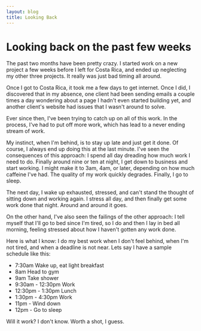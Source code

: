```yaml
---
layout: blog
title: Looking Back
---
```


# Looking back on the past few weeks

The past two months have been pretty crazy. I started work on a new
project a few weeks before I left for Costa Rica, and ended up
neglecting my other three projects. It really was just bad timing all
around. 

Once I got to Costa Rica, it took me a few days to get internet. Once I
did, I discovered that in my absence, one client had been sending emails
a couple times a day wondering about a page I hadn't even started
building yet, and another client's website had issues that I wasn't
around to solve. 

Ever since then, I've been trying to catch up on all of this work. In
the process, I've had to put off more work, which has lead to a never
ending stream of work. 

My instinct, when I'm behind, is to stay up late and just get it done.
Of course, I always end up doing this at the last minute. I've seen the
consequences of this approach: I spend all day dreading how much work I
need to do. Finally around nine or ten at night, I get down to business
and start working. I might make it to 3am, 4am, or later, depending on
how much caffeine I've had. The quality of my work quickly degrades.
Finally, I go to sleep.

The next day, I wake up exhausted, stressed, and can't stand the thought
of sitting down and working again. I stress all day, and then finally
get some work done that night. Around and around it goes.

On the other hand, I've also seen the failings of the other approach: I
tell myself that I'll go to bed since I'm tired, so I do and then I lay
in bed all morning, feeling stressed about how I haven't gotten any work
done. 

Here is what I know: I do my best work when I don't feel behind, when
I'm not tired, and when a deadline is not near. Lets say I have a sample
schedule like this:

* 7:30am Wake up, eat light breakfast
* 8am Head to gym
* 9am Take shower
* 9:30am - 12:30pm Work
* 12:30pm - 1:30pm Lunch
* 1:30pm - 4:30pm Work
* 11pm - Wind down
* 12pm - Go to sleep

Will it work? I don't know. Worth a shot, I guess.
